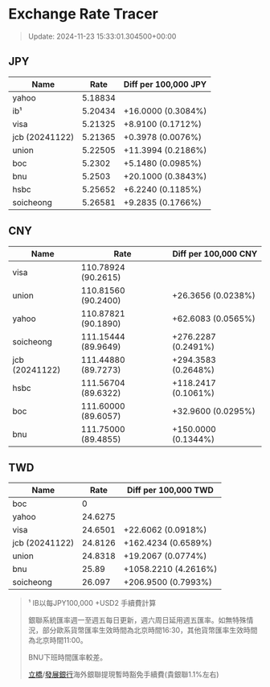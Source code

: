 # Exchange Rate Tracer

> Update: 2024-11-23 15:33:01.304500+00:00

## JPY

| Name           |    Rate | Diff per 100,000 JPY   |
|----------------|---------|------------------------|
| yahoo          | 5.18834 |                        |
| ib¹            | 5.20434 | +16.0000 (0.3084%)     |
| visa           | 5.21325 | +8.9100 (0.1712%)      |
| jcb (20241122) | 5.21365 | +0.3978 (0.0076%)      |
| union          | 5.22505 | +11.3994 (0.2186%)     |
| boc            | 5.2302  | +5.1480 (0.0985%)      |
| bnu            | 5.2503  | +20.1000 (0.3843%)     |
| hsbc           | 5.25652 | +6.2240 (0.1185%)      |
| soicheong      | 5.26581 | +9.2835 (0.1766%)      |

## CNY

| Name           | Rate                | Diff per 100,000 CNY   |
|----------------|---------------------|------------------------|
| visa           | 110.78924	(90.2615) |                        |
| union          | 110.81560	(90.2400) | +26.3656 (0.0238%)     |
| yahoo          | 110.87821	(90.1890) | +62.6083 (0.0565%)     |
| soicheong      | 111.15444	(89.9649) | +276.2287 (0.2491%)    |
| jcb (20241122) | 111.44880	(89.7273) | +294.3583 (0.2648%)    |
| hsbc           | 111.56704	(89.6322) | +118.2417 (0.1061%)    |
| boc            | 111.60000	(89.6057) | +32.9600 (0.0295%)     |
| bnu            | 111.75000	(89.4855) | +150.0000 (0.1344%)    |

## TWD

| Name           |    Rate | Diff per 100,000 TWD   |
|----------------|---------|------------------------|
| boc            |  0      |                        |
| yahoo          | 24.6275 |                        |
| visa           | 24.6501 | +22.6062 (0.0918%)     |
| jcb (20241122) | 24.8126 | +162.4234 (0.6589%)    |
| union          | 24.8318 | +19.2067 (0.0774%)     |
| bnu            | 25.89   | +1058.2210 (4.2616%)   |
| soicheong      | 26.097  | +206.9500 (0.7993%)    |


> ¹ IB以每JPY100,000 +USD2 手續費計算
>
> 銀聯系統匯率週一至週五每日更新，週六周日延用週五匯率。如無特殊情況，部分歐系貨幣匯率生效時間為北京時間16:30，其他貨幣匯率生效時間為北京時間11:00。
>
> BNU下班時間匯率較差。
>
> [立橋](https://www.wlbank.com.mo/uploads/ueditor/file/20181211/1544536513900230.pdf)/[發展銀行](https://www.mdb.com.mo/Service_Charges_20230728.pdf)海外銀聯提現暫時豁免手續費(貴銀聯1.1%左右)

